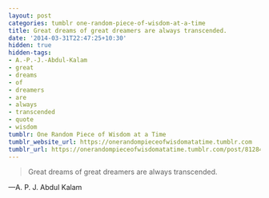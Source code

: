 ```yaml
---
layout: post
categories: tumblr one-random-piece-of-wisdom-at-a-time
title: Great dreams of great dreamers are always transcended.
date: '2014-03-31T22:47:25+10:30'
hidden: true
hidden-tags:
- A.-P.-J.-Abdul-Kalam
- great
- dreams
- of
- dreamers
- are
- always
- transcended
- quote
- wisdom
tumblr: One Random Piece of Wisdom at a Time
tumblr_website_url: https://onerandompieceofwisdomatatime.tumblr.com
tumblr_url: https://onerandompieceofwisdomatatime.tumblr.com/post/81284118555/great-dreams-of-great-dreamers-are-always
---
```

> Great dreams of great dreamers are always transcended.

—A. P. J. Abdul Kalam

